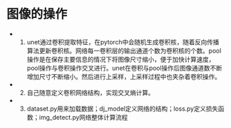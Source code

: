 # 图像的操作
- 1. unet通过卷积提取特征，在pytorch中会随机生成卷积核，随着反向传播算法更新卷积核。网络每一卷积层的输出通道个数为卷积核的个数。pool操作是在保存主要信息的情况下将图像尺寸缩小，便于加快计算速度，pool操作与卷积操作交叉进行。unet在卷积与pool操作后图像通道数不断增加尺寸不断缩小。然后进行上采样，上采样过程中也夹杂着卷积操作。
- 2. 自己随意定义卷积网络结构，实现交叉熵计算。
- 3. dataset.py用来加载数据；dj_model定义网络的结构；loss.py定义损失函数；img_detect.py网络整体计算流程